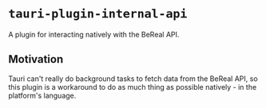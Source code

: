 # `tauri-plugin-internal-api`

A plugin for interacting natively with the BeReal API.

## Motivation

Tauri can't really do background tasks to fetch data from the BeReal API, so this plugin is a workaround to do as much thing as possible natively - in the platform's language.
